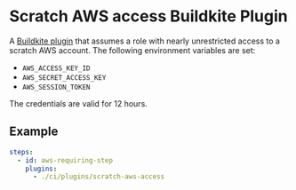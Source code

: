 # Scratch AWS access Buildkite Plugin

A [Buildkite plugin] that assumes a role with nearly unrestricted access to a
scratch AWS account. The following environment variables are set:

* `AWS_ACCESS_KEY_ID`
* `AWS_SECRET_ACCESS_KEY`
* `AWS_SESSION_TOKEN`

The credentials are valid for 12 hours.

## Example

```yml
steps:
  - id: aws-requiring-step
    plugins:
      - ./ci/plugins/scratch-aws-access
```

[Buildkite plugin]: https://buildkite.com/docs/agent/v3/plugins
